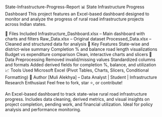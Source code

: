 State-Infrastructure-Progress-Report
📊 State Infrastructure Progress Dashboard
This project features an Excel-based dashboard designed to monitor and analyze the progress of rural road infrastructure projects across Indian states.

📁 Files Included
Infrastructure_Dashboard.xlsx – Main dashboard with charts and filters
Raw_Data.xlsx – Original dataset
Processed_Data.xlsx – Cleaned and structured data for analysis
📌 Key Features
State-wise and district-wise summary
Completion % and balance road length visualizations
Budget vs expenditure comparison
Clean, interactive charts and slicers
🔧 Data Preprocessing
Removed invalid/missing values
Standardized columns and formats
Added derived fields for completion %, balance, and utilization
📈 Tools Used
Microsoft Excel (Pivot Tables, Charts, Slicers, Conditional Formatting)
👤 Author
[Muli Alekhya] – Data Analyst | Student | Infrastructure Research Enthusiast
Feel free to fork, star ⭐, or contribute!

An Excel-based dashboard to track state-wise rural road infrastructure progress. Includes data cleaning, derived metrics, and visual insights on project completion, pending work, and financial utilization. Ideal for policy analysis and performance monitoring.
